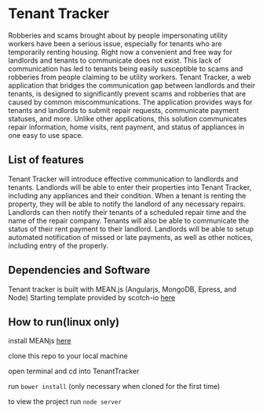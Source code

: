 # Tenant Tracker

Robberies and scams brought about by people impersonating utility workers have been a serious issue, especially for tenants who are temporarily renting housing. Right now a convenient and free way for landlords and tenants to communicate does not exist. This lack of communication has led to tenants being easily susceptible to scams and robberies from people claiming to be utility workers. 
Tenant Tracker, a web application that bridges the communication gap between landlords and their tenants, is designed to significantly prevent scams and robberies that are caused by common miscommunications. The application provides ways for tenants and landlords to submit repair requests, communicate payment statuses, and more. Unlike other applications, this solution communicates repair information, home visits, rent payment, and status of appliances in one easy to use space. 

## List of features
Tenant Tracker will introduce effective communication to landlords and tenants. Landlords will be able to enter their properties into Tenant Tracker, including any appliances and their condition. When a tenant is renting the property, they will be able to notify the landlord of any necessary repairs. Landlords can then notify their tenants of a scheduled repair time and the name of the repair company. Tenants will also be able to communicate the status of their rent payment to their landlord. Landlords will be able to setup automated notification of missed or late payments, as well as other notices, including entry of the properly.

## Dependencies and Software
Tenant tracker is built with MEAN.js (Angularjs, MongoDB, Epress, and Node)
Starting template provided by scotch-io [here](https://github.com/scotch-io/starter-node-angular)

## How to run(linux only)
install MEANjs [here](http://meanjs.org/)

clone this repo to your local machine

open terminal and cd into TenantTracker

run `bower install` (only necessary when cloned for the first time)

to view the project run `node server`



